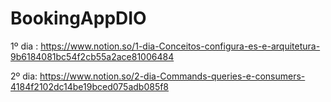 # BookingAppDIO

1º dia : https://www.notion.so/1-dia-Conceitos-configura-es-e-arquitetura-9b6184081bc54f2cb55a2ace81006484

2º dia: https://www.notion.so/2-dia-Commands-queries-e-consumers-4184f2102dc14be19bced075adb085f8
